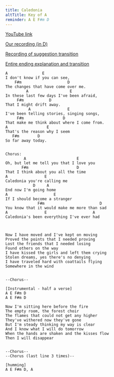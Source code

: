 ```yaml
---
title: Caledonia
altTitle: Key of A
reminder: A E F#m D
---
```


[YouTube link](https://www.youtube.com/watch?v=D0KZjmiL7xs)

[Our recording (in D)](https://www.dropbox.com/s/35enbl2i0giyijm/14%20Caledonia.m4a?dl=0)

[Recording of suggestion transition](/rehearse/caledonia-transition.mp3)

[Entire ending explanation and transition](/rehearse/caledonia-ending.mp3)

```
A               E
I don't know if you can see,
    F#m                    D
The changes that have come over me.
         A                  E
In these last few days I've been afraid,
     F#m           D
That I might drift away.
          A                E
I've been telling stories, singing songs,
     F#m                 D
That make me think about where I come from.
A                 E
That's the reason why I seem
   F#m        D
So far away today.


Chorus:
        A                      E
Oh, but let me tell you that I love you
       F#m                     D
That I think about you all the time
A                E
Caledonia you're calling me
            D     A
End now I'm going home
A                    E
If I should become a stranger
              F#m                        D
You know that it would make me more than sad
A                E                    A
Caledonia's been everything I've ever had



Now I have moved and I've kept on moving
Proved the points that I needed proving
Lost the friends that I needed losing
Found others on the way
I have kissed the girls and left them crying
Stolen dreams, yes there's no denying
I have traveled hard with coattails flying
Somewhere in the wind


--Chorus--

[Instrumental - half a verse]
A E F#m D
A E F#m D

Now I'm sitting here before the fire
The empty room, the forest choir
The flames that could not get any higher
They've withered now they've gone
But I'm steady thinking my way is clear
And I know what I will do tomorrow
When the hands are shaken and the kisses flow
Then I will disappear


--Chorus--
--Chorus (last line 3 times)--

[humming]
A E F#m D, A
```
